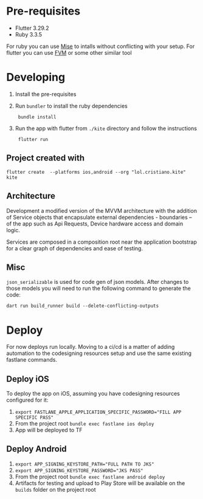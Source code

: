 # Pre-requisites

* Flutter 3.29.2
* Ruby 3.3.5

For ruby you can use [Mise]("https://github.com/jdx/mise") to intalls without conflicting with your setup.
For flutter you can use [FVM](https://fvm.app) or some other similar tool

# Developing

1. Install the pre-requisites
2. Run `bundler` to install the ruby dependencies

        bundle install

3. Run the app with flutter from `./kite` directory and follow the instructions

        flutter run

## Project created with

    flutter create  --platforms ios,android --org "lol.cristiano.kite" kite

## Architecture

Development a modified version of the MVVM architecture with the addition of Service objects
that encapsulate external dependencies - boundaries – of the app such as
Api Requests, Device hardware access and domain logic.

Services are composed in a composition root near the application bootstrap for a
clear graph of dependencies and ease of testing. 

## Misc

`json_serializable` is used for code gen of json models. After changes to those models
you will need to run the following command to generate the code:

    dart run build_runner build --delete-conflicting-outputs

# Deploy

For now deploys run locally. Moving to a ci/cd is a matter of
adding automation to the codesigning resources setup and use the same
existing fastlane commands.

## Deploy iOS

To deploy the app on iOS, assuming you have codesigning resources configured for it:

1. `export FASTLANE_APPLE_APPLICATION_SPECIFIC_PASSWORD="FILL APP SPECIFIC PASS"`
2. From the project root `bundle exec fastlane ios deploy`
3. App will be deployed to TF

## Deploy Android

1. `export APP_SIGNING_KEYSTORE_PATH="FULL PATH TO JKS"`
2. `export APP_SIGNING_KEYSTORE_PASSWORD="JKS PASS"`
3. From the project root `bundle exec fastlane android deploy`
4. Artifacts for testing and upload to Play Store will be available on the `builds` folder on the project root
